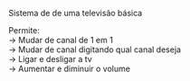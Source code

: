 Sistema de de uma televisão básica  
  
Permite:  
-> Mudar de canal de 1 em 1  
-> Mudar de canal digitando qual canal deseja  
-> Ligar e desligar a tv  
-> Aumentar e diminuir o volume
